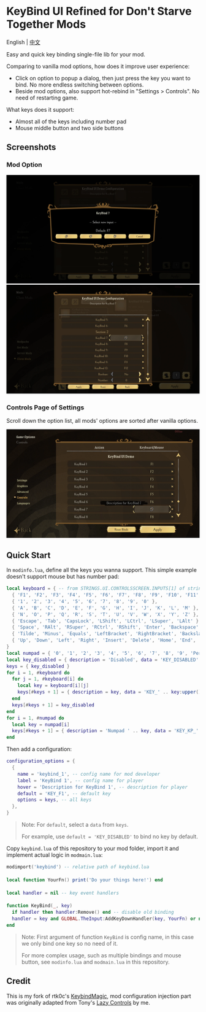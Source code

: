 # KeyBind UI Refined for Don't Starve Together Mods

English | [中文](./README.zh.md)

Easy and quick key binding single-file lib for your mod.

Comparing to vanilla mod options, how does it improve user experience:

- Click on option to popup a dialog, then just press the key you want to bind. No more endless switching between options.
- Beside mod options, also support hot-rebind in "Settings > Controls". No need of restarting game.

What keys does it support:

- Almost all of the keys including number pad
- Mouse middle button and two side buttons

## Screenshots

### Mod Option

![](.steam-workshop/screenshot/Screenshot_20250317_023802.webp)
![](.steam-workshop/screenshot/Screenshot_20250317_023816.webp)

### Controls Page of Settings

Scroll down the option list, all mods' options are sorted after vanilla options.

![](.steam-workshop/screenshot/Screenshot_20250317_023945.webp)

## Quick Start

In `modinfo.lua`, define all the keys you wanna support. This simple example doesn't support mouse but has number pad:

```lua
local keyboard = { -- from STRINGS.UI.CONTROLSSCREEN.INPUTS[1] of strings.lua, need to match constants.lua too.
  { 'F1', 'F2', 'F3', 'F4', 'F5', 'F6', 'F7', 'F8', 'F9', 'F10', 'F11', 'F12', 'Print', 'ScrolLock', 'Pause' },
  { '1', '2', '3', '4', '5', '6', '7', '8', '9', '0' },
  { 'A', 'B', 'C', 'D', 'E', 'F', 'G', 'H', 'I', 'J', 'K', 'L', 'M' },
  { 'N', 'O', 'P', 'Q', 'R', 'S', 'T', 'U', 'V', 'W', 'X', 'Y', 'Z' },
  { 'Escape', 'Tab', 'CapsLock', 'LShift', 'LCtrl', 'LSuper', 'LAlt' },
  { 'Space', 'RAlt', 'RSuper', 'RCtrl', 'RShift', 'Enter', 'Backspace' },
  { 'Tilde', 'Minus', 'Equals', 'LeftBracket', 'RightBracket', 'Backslash', 'Semicolon', 'Period', 'Slash' }, -- punctuation
  { 'Up', 'Down', 'Left', 'Right', 'Insert', 'Delete', 'Home', 'End', 'PageUp', 'PageDown' }, -- navigation
}
local numpad = { '0', '1', '2', '3', '4', '5', '6', '7', '8', '9', 'Period', 'Divide', 'Multiply', 'Minus', 'Plus' }
local key_disabled = { description = 'Disabled', data = 'KEY_DISABLED' }
keys = { key_disabled }
for i = 1, #keyboard do
  for j = 1, #keyboard[i] do
    local key = keyboard[i][j]
    keys[#keys + 1] = { description = key, data = 'KEY_' .. key:upper() }
  end
  keys[#keys + 1] = key_disabled
end
for i = 1, #numpad do
  local key = numpad[i]
  keys[#keys + 1] = { description = 'Numpad ' .. key, data = 'KEY_KP_' .. key:upper() }
end
```

Then add a configuration:

```lua
configuration_options = {
  {
    name = 'keybind_1', -- config name for mod developer
    label = 'KeyBind 1', -- config name for player
    hover = 'Description for KeyBind 1', -- description for player
    default = 'KEY_F1', -- default key
    options = keys, -- all keys
  },
}
```

> Note: For `default`, select a `data` from `keys`.
>
> For example, use `default = 'KEY_DISABLED'` to bind no key by default.

Copy `keybind.lua` of this repository to your mod folder, import it and implement actual logic in `modmain.lua`:

```lua
modimport('keybind') -- relative path of keybind.lua

local function YourFn() print('Do your things here!') end

local handler = nil -- key event handlers

function KeyBind(_, key)
  if handler then handler:Remove() end -- disable old binding
  handler = key and GLOBAL.TheInput:AddKeyDownHandler(key, YourFn) or nil -- new binding or delete
end
```

> Note: First argument of function `KeyBind` is config name, in this case we only bind one key so no need of it.
>
> For more complex usage, such as multiple bindings and mouse button, see `modinfo.lua` and `modmain.lua` in this repository.

## Credit

This is my fork of rtk0c's [KeybindMagic](https://github.com/rtk0c/dont-starve-mods/tree/master/KeybindMagic),
mod configuration injection part was originally adapted from Tony's [Lazy Controls](https://steamcommunity.com/sharedfiles/filedetails/?id=2111412487) by me.
